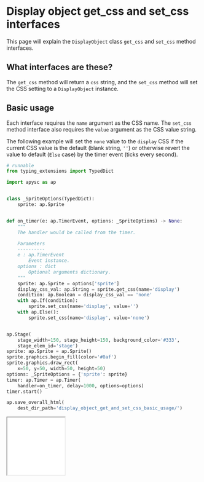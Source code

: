 # Display object get_css and set_css interfaces

This page will explain the `DisplayObject` class `get_css` and `set_css` method interfaces.

## What interfaces are these?

The `get_css` method will return a `css` string, and the `set_css` method will set the CSS setting to a `DisplayObject` instance.

## Basic usage

Each interface requires the `name` argument as the CSS name. The `set_css` method interface also requires the `value` argument as the CSS value string.

The following example will set the `none` value to the `display` CSS if the current CSS value is the default (blank string, `''`) or otherwise revert the value to default (`Else` case) by the timer event (ticks every second).

```py
# runnable
from typing_extensions import TypedDict

import apysc as ap


class _SpriteOptions(TypedDict):
    sprite: ap.Sprite


def on_timer(e: ap.TimerEvent, options: _SpriteOptions) -> None:
    """
    The handler would be called from the timer.

    Parameters
    ----------
    e : ap.TimerEvent
        Event instance.
    options : dict
        Optional arguments dictionary.
    """
    sprite: ap.Sprite = options['sprite']
    display_css_val: ap.String = sprite.get_css(name='display')
    condition: ap.Boolean = display_css_val == 'none'
    with ap.If(condition):
        sprite.set_css(name='display', value='')
    with ap.Else():
        sprite.set_css(name='display', value='none')


ap.Stage(
    stage_width=150, stage_height=150, background_color='#333',
    stage_elem_id='stage')
sprite: ap.Sprite = ap.Sprite()
sprite.graphics.begin_fill(color='#0af')
sprite.graphics.draw_rect(
    x=50, y=50, width=50, height=50)
options: _SpriteOptions = {'sprite': sprite}
timer: ap.Timer = ap.Timer(
    handler=on_timer, delay=1000, options=options)
timer.start()

ap.save_overall_html(
    dest_dir_path='display_object_get_and_set_css_basic_usage/')
```

<iframe src="static/display_object_get_and_set_css_basic_usage/index.html" width="150" height="150"></iframe>
